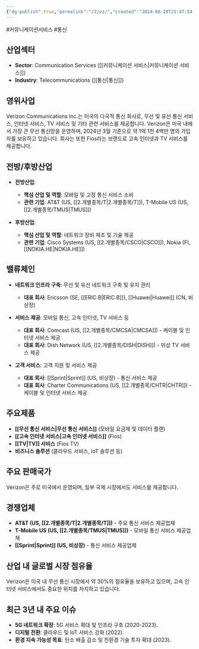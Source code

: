 ```yaml
---
{"dg-publish":true,"permalink":"/2/vz/","created":"2024-08-29T21:47:54.796+09:00","updated":"2025-06-03T20:06:02.064+09:00"}
---
```


#커뮤니케이션서비스 #통신

## 산업섹터

- **Sector**: Communication Services ([[커뮤니케이션 서비스\|커뮤니케이션 서비스]])
- **Industry**: Telecommunications ([[통신\|통신]])

## 영위사업

Verizon Communications Inc.는 미국의 다국적 통신 회사로, 무선 및 유선 통신 서비스, 인터넷 서비스, TV 서비스 및 기타 관련 서비스를 제공합니다. Verizon은 미국 내에서 가장 큰 무선 통신망을 운영하며, 2024년 3월 기준으로 약 1억 1천 4백만 명의 가입자를 보유하고 있습니다. 회사는 또한 Fios라는 브랜드로 고속 인터넷과 TV 서비스를 제공합니다.

## 전방/후방산업

- **전방산업**:
    
    - **핵심 산업 및 역할**: 모바일 및 고정 통신 서비스 소비
    - **관련 기업**: AT&T (US, [[2.개별종목/T\|2.개별종목/T]]), T-Mobile US (US, [[2.개별종목/TMUS\|TMUS]])
    
- **후방산업**:
    
    - **핵심 산업 및 역할**: 네트워크 장비 제조 및 기술 제공
    - **관련 기업**: Cisco Systems (US, [[2.개별종목/CSCO\|CSCO]]), Nokia (FI, [[NOKIA.HE\|NOKIA.HE]])
    

## 밸류체인

- **네트워크 인프라 구축**: 무선 및 유선 네트워크 구축 및 유지 관리
    
    - **대표 회사**: Ericsson (SE, [[ERIC.B\|ERIC.B]]), [[Huawei\|Huawei]] (CN, 비상장)
    
- **서비스 제공**: 모바일 통신, 고속 인터넷, TV 서비스 등
    
    - **대표 회사**: Comcast (US, [[2.개별종목/CMCSA\|CMCSA]]) - 케이블 및 인터넷 서비스 제공
    - **대표 회사**: Dish Network (US, [[2.개별종목/DISH\|DISH]]) - 위성 TV 서비스 제공
    
- **고객 서비스**: 고객 지원 및 서비스 제공
    
    - **대표 회사**: [[Sprint\|Sprint]] (US, 비상장) - 통신 서비스 제공
    - **대표 회사**: Charter Communications (US, [[2.개별종목/CHTR\|CHTR]]) - 케이블 및 인터넷 서비스 제공
    

## 주요제품

- **[[무선 통신 서비스\|무선 통신 서비스]]** (모바일 요금제 및 데이터 플랜)
- **[[고속 인터넷 서비스\|고속 인터넷 서비스]]** (Fios)
- **[[TV\|TV]] 서비스** (Fios TV)
- **비즈니스 솔루션** (클라우드 서비스, IoT 솔루션 등)

## 주요 판매국가

Verizon은 주로 미국에서 운영되며, 일부 국제 시장에서도 서비스를 제공합니다.

## 경쟁업체

- **AT&T (US, [[2.개별종목/T\|2.개별종목/T]])** - 주요 통신 서비스 제공업체
- **T-Mobile US (US, [[2.개별종목/TMUS\|TMUS]])** - 모바일 통신 서비스 제공업체
- **[[Sprint\|Sprint]] (US, 비상장)** - 통신 서비스 제공업체

## 산업 내 글로벌 시장 점유율

Verizon은 미국 내 무선 통신 시장에서 약 30%의 점유율을 보유하고 있으며, 고속 인터넷 서비스에서도 중요한 위치를 차지하고 있습니다.

## 최근 3년 내 주요 이슈

- **5G 네트워크 확장**: 5G 서비스 확대 및 인프라 구축 (2020-2023).
- **디지털 전환**: 클라우드 및 IoT 서비스 강화 (2022).
- **환경 지속 가능성 목표**: 탄소 배출 감소 및 친환경 기술 투자 확대 (2023).